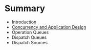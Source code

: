 # Summary

* [Introduction](README.md)
* [Concurrency and Application Design](concurrency-and-application-design.md)
* Operation Queues
* Dispatch Queues
* Dispatch Sources

